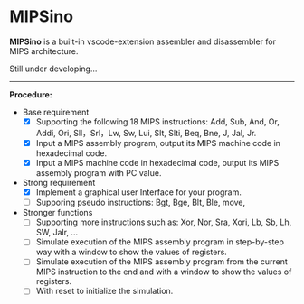 # MIPSino

**MIPSino** is a built-in vscode-extension assembler and disassembler for MIPS architecture. 



Still under developing...

---

**Procedure:**

* Base requirement
  * [x] Supporting the following 18 MIPS instructions: Add, Sub, And, Or, Addi, Ori, Sll，Srl，Lw, Sw, Lui, Slt, Slti, Beq, Bne, J, Jal, Jr.
  * [x] Input a MIPS assembly program, output its MIPS machine code in hexadecimal code.
  * [x] Input a MIPS machine code in hexadecimal code, output its MIPS assembly program with PC value.
* Strong requirement
  * [x] Implement a graphical user Interface for your program.
  * [ ] Supporing pseudo instructions:  Bgt, Bge, Blt, Ble, move,

* Stronger functions
  * [ ] Supporting more instructions such as: Xor, Nor, Sra, Xori, Lb, Sb, Lh, SW, Jalr, ...
  * [ ] Simulate execution of the MIPS assembly program in step-by-step way with a window to show the values of registers.
  * [ ] Simulate execution of the MIPS assembly program from the current MIPS instruction to the end and with a window to show the values of registers.
  * [ ] With reset to initialize the simulation.